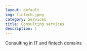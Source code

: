 ```yaml
---
layout: default
img: fintech.jpeg
category: Services
title: Consulting services
description: |
---
```

  Consulting in IT and fintech domains